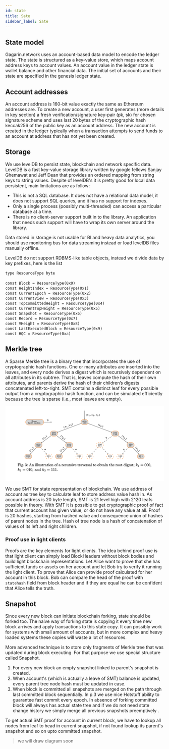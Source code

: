 ```yaml
---
id: state
title: Sate
sidebar_label: Sate
---
```


## State model
Gagarin.network uses an account-based data model to encode the ledger state. The state is structured as a key-value store, which maps account address keys to account values. 
An account value in the ledger state is wallet balance and other financial data. The initial set of accounts and their state are specified in the
genesis ledger state.

## Account addresses 
An account address is 160-bit value exactly the same as Ethereum addresses are. To create a new account, a user
first generates (more details in key section) a fresh verification/signature key-pair (pk, sk) for chosen signature scheme and uses last 20 bytes of the
cryptographic hash keccak256 of the public key as an account address. The new
account is created in the ledger typically when a transaction attempts to send funds to an account at address that has not yet been created.

## Storage
We use levelDB to persist state, blockchain and network specific data.
LevelDB is a fast key-value storage library written by google fellows Sanjay Ghemawat and Jeff Dean that provides an ordered mapping from string keys to string values.
Despite of levelDB's it is pretty good for local data persistent, main limitations are as follow:
- This is not a SQL database. It does not have a relational data model, it does not support SQL queries, and it has no support for indexes.
- Only a single process (possibly multi-threaded) can access a particular database at a time.
- There is no client-server support built in to the library. An application that needs such support will have to wrap its own server around the library.

Data stored in storage is not usable for BI and heavy data analytics, you should use monitoring bus for data streaming instead or load levelDB files manually offline. 

LevelDB do not support RDBMS-like table objects, instead we divide data by key prefixes, here is the list
```golang
type ResourceType byte

const Block = ResourceType(0x0)
const HeightIndex = ResourceType(0x1)
const CurrentEpoch = ResourceType(0x2)
const CurrentView = ResourceType(0x3)
const TopCommittedHeight = ResourceType(0x4)
const CurrentTopHeight = ResourceType(0x5)
const Snapshot = ResourceType(0x6)
const Record = ResourceType(0x7)
const VHeight = ResourceType(0x8)
const LastExecutedBlock = ResourceType(0x9)
const HQC = ResourceType(0xa)
```

## Merkle tree
A Sparse Merkle tree is a binary tree that incorporates the use of cryptographic hash
functions. One or many attributes are inserted into the leaves, and every node
derives a digest which is recursively dependent on all attributes in its subtree.
That is, leaves compute the hash of their own attributes, and parents derive the
hash of their children’s digests concatenated left-to-right. 
SMT contains a distinct leaf for every possible output from a cryptographic hash function, and can
be simulated efficiently because the tree is sparse (i.e., most leaves are
empty).

![alt-text](assets/smt.png)


We use SMT for state representation of blockchain. We use address of account as tree key to calculate leaf to store address value hash in. As account address is 20 byte length, SMT is 21 level high with 2^20 leafs possible in theory. With SMT it is possible to get cryptographic proof of fact that current account has given value, or do not have any value at all. Proof is 20 hashes, starting from hashed value and consequence union of hashes of parent nodes in the tree. Hash of tree node is a hash of concatenation of values of its left and right children.

### Proof use in light clients
Proofs are the key elements for light clients. The idea behind proof use is that light client can simply load BlockHeaders without block bodies and build light blockchain representations. Let Alice want to prove that she has sufficient funds or assets on her account and let Bob try to verify it running the light client. To prove that Alice can provide proof calculated for her account in this block. Bob can compare the head of the proof with ```statehash``` field from block header and if they are equal he can be confident that Alice tells the truth. 

## Snapshot
Since every new block can initiate blockchain forking, state should be forked too. The naive way of forking state is copying it every time new block arrives and apply transactions to this state copy. 
It can possibly work for systems with small amount of accounts, but in more complex and heavy loaded systems these copies will waste a lot of resources.

More advanced technique is to store only fragments of Merkle tree that was updated during block executing.
For that purpose we use special structure called Snapshot. 

1. For every new block an empty snapshot linked to parent's snapshot is created. 
2. When account's (which is actually a leave of SMT) balance is updated, every parent tree node hash must be updated in case.
3. When block is committed all snapshots are merged on the path through last committed block sequentially. 
In p.3 we use nice Hotstuff ability to guarantee fast commit every epoch. In absence of forking committed block will always has actual state tree and if we do not need state change history we simply merge all previous snapshots preemptively .  

To get actual SMT proof for account in current block, we have to lookup all nodes from leaf to head in current snapshot, if not found lookup its parent's snapshot and so on upto committed snapshot.

>we will draw diagram soon    
